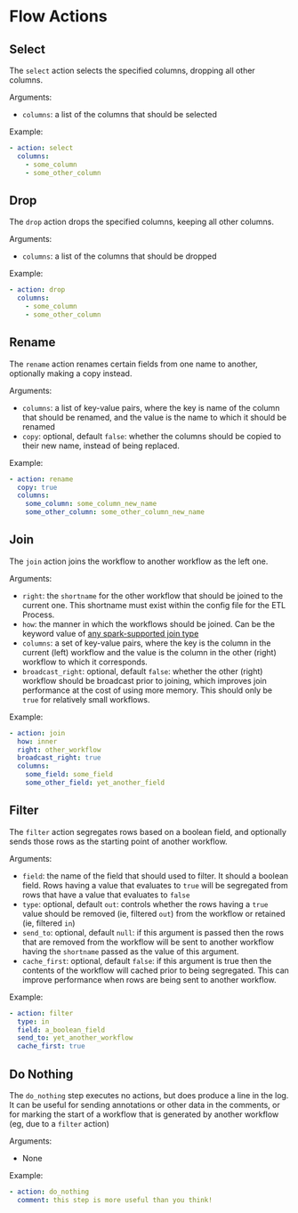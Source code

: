 # Flow Actions

## Select
The `select` action selects the specified columns, dropping all other columns.

Arguments:
- `columns`: a list of the columns that should be selected

Example:
```yaml
- action: select
  columns:
    - some_column
    - some_other_column
```

## Drop
The `drop` action drops the specified columns, keeping all other columns.

Arguments:
- `columns`: a list of the columns that should be dropped

Example:
```yaml
- action: drop
  columns:
    - some_column
    - some_other_column
```

## Rename
The `rename` action renames certain fields from one name to another, optionally making a copy instead.

Arguments:
- `columns`: a list of key-value pairs, where the key is name of the column that should be renamed, and the value is the name to which it should be renamed
- `copy`: optional, default `false`: whether the columns should be copied to their new name, instead of being replaced.

Example:
```yaml
- action: rename
  copy: true
  columns:
    some_column: some_column_new_name
    some_other_column: some_other_column_new_name
```

## Join
The `join` action joins the workflow to another workflow as the left one.

Arguments:
- `right`: the `shortname` for the other workflow that should be joined to the current one. This shortname must exist within the config file for the ETL Process.
- `how`: the manner in which the workflows should be joined. Can be the keyword value of [any spark-supported join type](https://spark.apache.org/docs/latest/api/python/pyspark.sql.html?highlight=read%20csv#pyspark.sql.DataFrame.join)
- `columns`: a set of key-value pairs, where the key is the column in the current (left) workflow and the value is the column in the other (right) workflow to which it corresponds.
- `broadcast_right`: optional, default `false`: whether the other (right) workflow should be broadcast prior to joining, which improves join performance at the cost of using more memory. This should only be `true` for relatively small workflows.

Example:
```yaml
- action: join
  how: inner
  right: other_workflow
  broadcast_right: true
  columns:
    some_field: some_field
    some_other_field: yet_another_field
```

## Filter
The `filter` action segregates rows based on a boolean field, and optionally sends those rows as the starting point of another workflow.

Arguments:
- `field`: the name of the field that should used to filter. It should a boolean field. Rows having a value that evaluates to `true` will be segregated from rows that have a value that evaluates to `false`
- `type`: optional, default `out`: controls whether the rows having a `true` value should be removed (ie, filtered `out`) from the workflow or retained (ie, filtered `in`)
- `send_to`: optional, default `null`: if this argument is passed then the rows that are removed from the workflow will be sent to another workflow having the `shortname` passed as the value of this argument.
- `cache_first`: optional, default `false`: if this argument is true then the contents of the workflow will cached prior to being segregated. This can improve performance when rows are being sent to another workflow.

Example:
```yaml
- action: filter
  type: in
  field: a_boolean_field
  send_to: yet_another_workflow
  cache_first: true
```

## Do Nothing
The `do_nothing` step executes no actions, but does produce a line in the log. It can be useful for sending annotations or other data in the comments, or for marking the start of a workflow that is generated by another workflow (eg, due to a `filter` action)

Arguments:
- None

Example:
```yaml
- action: do_nothing
  comment: this step is more useful than you think!
```